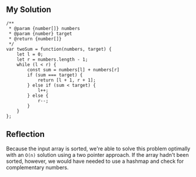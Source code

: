 ## My Solution

```
/**
 * @param {number[]} numbers
 * @param {number} target
 * @return {number[]}
 */
var twoSum = function(numbers, target) {
    let l = 0;
    let r = numbers.length - 1;
    while (l < r) {
        const sum = numbers[l] + numbers[r]
        if (sum === target) {
            return [l + 1, r + 1];
        } else if (sum < target) {
            l++;
        } else {
            r--;
        }
    }
};
```

## Reflection

Because the input array is sorted, we're able to solve this problem optimally with an `O(n)` solution using a two pointer approach. If the array hadn't been sorted, however, we would have needed to use a hashmap and check for complementary numbers.
